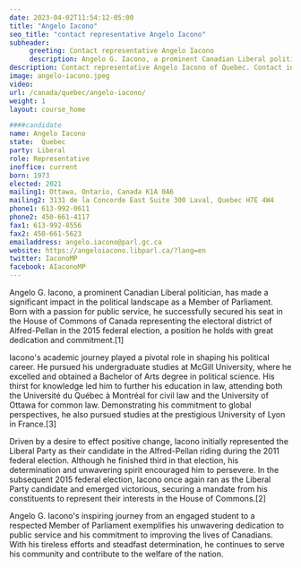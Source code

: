 ```yaml
---
date: 2023-04-02T11:54:12-05:00
title: "Angelo Iacono"
seo_title: "contact representative Angelo Iacono"
subheader:
     greeting: Contact representative Angelo Iacono
     description: Angelo G. Iacono, a prominent Canadian Liberal politician, has made a significant impact in the political landscape as a Member of Parliament.
description: Contact representative Angelo Iacono of Quebec. Contact information for Angelo Iacono includes email address, phone number, and mailing address.
image: angelo-iacono.jpeg
video:
url: /canada/quebec/angelo-iacono/
weight: 1
layout: course_home

####candidate
name: Angelo Iacono
state:	Quebec
party: Liberal
role: Representative
inoffice: current
born: 1973
elected: 2021
mailing1: Ottawa, Ontario, Canada K1A 0A6
mailing2: 3131 de la Concorde East Suite 300 Laval, Quebec H7E 4W4
phone1: 613-992-0611
phone2: 450-661-4117
fax1: 613-992-8556
fax2: 450-661-5623
emailaddress: angelo.iacono@parl.gc.ca
website: https://angeloiacono.libparl.ca/?lang=en
twitter: IaconoMP
facebook: AIaconoMP
---
```


Angelo G. Iacono, a prominent Canadian Liberal politician, has made a significant impact in the political landscape as a Member of Parliament. Born with a passion for public service, he successfully secured his seat in the House of Commons of Canada representing the electoral district of Alfred-Pellan in the 2015 federal election, a position he holds with great dedication and commitment.[1]

Iacono's academic journey played a pivotal role in shaping his political career. He pursued his undergraduate studies at McGill University, where he excelled and obtained a Bachelor of Arts degree in political science. His thirst for knowledge led him to further his education in law, attending both the Université du Québec à Montréal for civil law and the University of Ottawa for common law. Demonstrating his commitment to global perspectives, he also pursued studies at the prestigious University of Lyon in France.[3]

Driven by a desire to effect positive change, Iacono initially represented the Liberal Party as their candidate in the Alfred-Pellan riding during the 2011 federal election. Although he finished third in that election, his determination and unwavering spirit encouraged him to persevere. In the subsequent 2015 federal election, Iacono once again ran as the Liberal Party candidate and emerged victorious, securing a mandate from his constituents to represent their interests in the House of Commons.[2]

Angelo G. Iacono's inspiring journey from an engaged student to a respected Member of Parliament exemplifies his unwavering dedication to public service and his commitment to improving the lives of Canadians. With his tireless efforts and steadfast determination, he continues to serve his community and contribute to the welfare of the nation.
